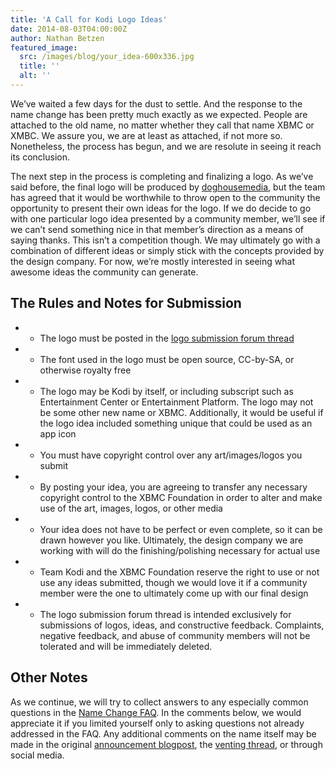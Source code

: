 ```yaml
---
title: 'A Call for Kodi Logo Ideas'
date: 2014-08-03T04:00:00Z
author: Nathan Betzen
featured_image:
  src: /images/blog/your_idea-600x336.jpg
  title: ''
  alt: ''
---
```

We’ve waited a few days for the dust to settle. And the response to the name change has been pretty much exactly as we expected. People are attached to the old name, no matter whether they call that name XBMC or XMBC. We assure you, we are at least as attached, if not more so. Nonetheless, the process has begun, and we are resolute in seeing it reach its conclusion.

 The next step in the process is completing and finalizing a logo. As we’ve said before, the final logo will be produced by [doghousemedia](https://doghouse.agency/ "doghousemedia"), but the team has agreed that it would be worthwhile to throw open to the community the opportunity to present their own ideas for the logo. If we do decide to go with one particular logo idea presented by a community member, we’ll see if we can’t send something nice in that member’s direction as a means of saying thanks. This isn’t a competition though. We may ultimately go with a combination of different ideas or simply stick with the concepts provided by the design company. For now, we’re mostly interested in seeing what awesome ideas the community can generate.

 The Rules and Notes for Submission
----------------------------------

 
 * - The logo must be posted in the [logo submission forum thread](https://forum.kodi.tv/showthread.php?tid=201272 "Kodi Logo Submission Thread")
 * - The font used in the logo must be open source, CC-by-SA, or otherwise royalty free
 * - The logo may be Kodi by itself, or including subscript such as Entertainment Center or Entertainment Platform. The logo may not be some other new name or XBMC. Additionally, it would be useful if the logo idea included something unique that could be used as an app icon
 * - You must have copyright control over any art/images/logos you submit
 * - By posting your idea, you are agreeing to transfer any necessary copyright control to the XBMC Foundation in order to alter and make use of the art, images, logos, or other media
 * - Your idea does not have to be perfect or even complete, so it can be drawn however you like. Ultimately, the design company we are working with will do the finishing/polishing necessary for actual use
 * - Team Kodi and the XBMC Foundation reserve the right to use or not use any ideas submitted, though we would love it if a community member were the one to ultimately come up with our final design
 * - The logo submission forum thread is intended exclusively for submissions of logos, ideas, and constructive feedback. Complaints, negative feedback, and abuse of community members will not be tolerated and will be immediately deleted.
 
  Other Notes
------------

 As we continue, we will try to collect answers to any especially common questions in the [Name Change FAQ](https://kodi.wiki/view/Kodi_name_change_FAQ "Kodi name change FAQ"). In the comments below, we would appreciate it if you limited yourself only to asking questions not already addressed in the FAQ. Any additional comments on the name itself may be made in the original [announcement blogpost](https://kodi.wiki/introducing-kodi-14/ "Kodi announcement blog post"), the [venting thread](https://forum.kodi.tv/showthread.php?tid=201166 "Kodi venting thread"), or through social media.

 